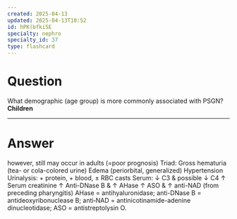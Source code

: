 ```yaml
---
created: 2025-04-13
updated: 2025-04-13T10:52
id: hPK(bfki5E
specialty: nephro
specialty_id: 37
type: flashcard
---
```


# Question
What demographic (age group) is more commonly associated with PSGN?    **Children**

---

# Answer
however, still may occur in adults (=poor prognosis) Triad: Gross hematuria (tea- or cola-colored urine) Edema (periorbital, generalized) Hypertension  Urinalysis: + protein, + blood, ± RBC casts Serum: ↓ C3 & possible ↓ C4 ↑ Serum creatinine ↑ Anti-DNase B & ↑ AHase ↑ ASO & ↑ anti-NAD (from preceding pharyngitis) AHase = antihyaluronidase;  anti-DNase B = antideoxyribonuclease B;  anti‑NAD = antinicotinamide-adenine dinucleotidase;  ASO = antistreptolysin O.